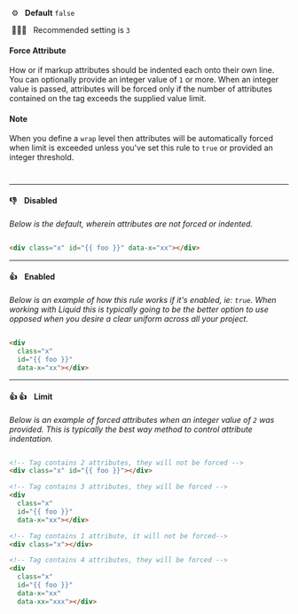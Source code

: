 &nbsp;⚙️&nbsp;&nbsp;&nbsp;**Default** `false`

&nbsp;💁🏽‍♀️&nbsp;&nbsp;&nbsp;Recommended setting is `3`

#### Force Attribute

How or if markup attributes should be indented each onto their own line. You can optionally provide an integer value of `1` or more. When an integer value is passed, attributes will be forced only if the number of attributes contained on the tag exceeds the supplied value limit.

#### Note

When you define a `wrap` level then attributes will be automatically forced when limit is exceeded unless you've set this rule to `true` or provided an integer threshold.

#

---

#### 👎 &nbsp;&nbsp; Disabled

_Below is the default, wherein attributes are not forced or indented._

```html

<div class="x" id="{{ foo }}" data-x="xx"></div>


```

---

#### 👍 &nbsp;&nbsp; Enabled

_Below is an example of how this rule works if it's enabled, ie: `true`. When working with Liquid this is typically going to be the better option to use opposed when you desire a clear uniform across all your project._

```html

<div
  class="x"
  id="{{ foo }}"
  data-x="xx"></div>


```

---

#### 👍 👍 &nbsp;&nbsp; Limit

_Below is an example of forced attributes when an integer value of `2` was provided. This is typically the best way method to control attribute indentation._

```html

<!-- Tag contains 2 attributes, they will not be forced -->
<div class="x" id="{{ foo }}"></div>

<!-- Tag contains 3 attributes, they will be forced -->
<div
  class="x"
  id="{{ foo }}"
  data-x="xx"></div>

<!-- Tag contains 1 attribute, it will not be forced-->
<div class="x"></div>

<!-- Tag contains 4 attributes, they will be forced -->
<div
  class="x"
  id="{{ foo }}"
  data-x="xx"
  data-xx="xxx"></div>


```
